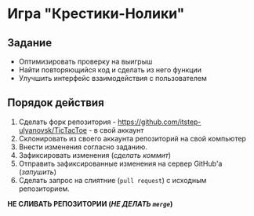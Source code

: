 # Игра "Крестики-Нолики"

## Задание

- Оптимизировать проверку на выигрыш
- Найти повторяющийся код и сделать из него функции
- Улучшить интерфейс взаимодействия с пользователем

## Порядок действия

1. Сделать форк репозитория - https://github.com/itstep-ulyanovsk/TicTacToe - в свой аккаунт
2. Склонировать из своего аккаунта репозиторий на свой компьютер
3. Внести изменения согласно заданию.
4. Зафиксировать изменения (*сделать коммит*)
5. Отправить зафиксированные изменения на сервер GitHub'а (*запушить*)
6. Cделать запрос на слиятние (`pull request`) с исходным репозиторием.

**НЕ СЛИВАТЬ РЕПОЗИТОРИИ (*НЕ ДЕЛАТЬ `merge`*)**